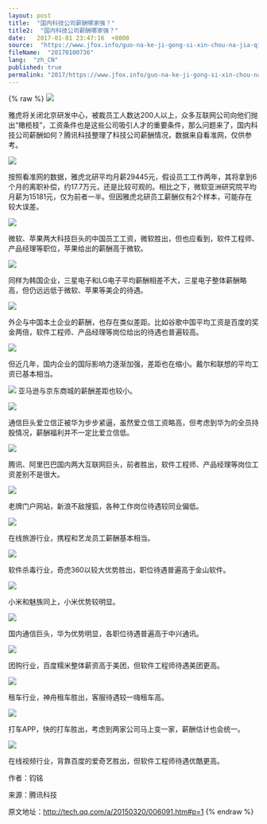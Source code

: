 ```yaml
---
layout: post
title:  "国内科技公司薪酬哪家强？"
title2:  "国内科技公司薪酬哪家强？"
date:   2017-01-01 23:47:16  +0800
source:  "https://www.jfox.info/guo-na-ke-ji-gong-si-xin-chou-na-jia-qiang.html"
fileName:  "20170100736"
lang:  "zh_CN"
published: true
permalink: "2017/https://www.jfox.info/guo-na-ke-ji-gong-si-xin-chou-na-jia-qiang.html"
---
```

{% raw %}
![](6dd46ab.jpg)

雅虎将关闭北京研发中心，被裁员工人数达200人以上，众多互联网公司向他们抛出“橄榄枝”，工资条件也是这些公司吸引人才的重要条件，那么问题来了，国内科技公司薪酬如何？腾讯科技整理了科技公司薪酬情况，数据来自看准网，仅供参考。

![](4e02a2c.png)

按照看准网的数据，雅虎北研平均月薪29445元，假设员工工作两年，其将拿到6个月的离职补偿，约17.7万元，还是比较可观的。相比之下，微软亚洲研究院平均月薪为15181元，仅为前者一半。但因雅虎北研员工薪酬仅有2个样本，可能存在较大误差。

![](cc7f2d2.png)

微软、苹果两大科技巨头的中国员工工资，微软胜出，但也应看到，软件工程师、产品经理等职位，苹果给出的薪酬高于微软。

![](a0ce8e5.png)

同样为韩国企业，三星电子和LG电子平均薪酬相差不大，三星电子整体薪酬略高，但仍远远低于微软、苹果等美企的待遇。

![](b2088f9.png)

外企与中国本土企业的薪酬，也存在类似差距。比如谷歌中国平均工资是百度的奖金两倍，软件工程师、产品经理等岗位给出的待遇也普遍较高。

![](0d40c5d.png)

但近几年，国内企业的国际影响力逐渐加强，差距也在缩小。戴尔和联想的平均工资已基本相当。

![](c83bc37.png)
亚马逊与京东商城的薪酬差距也较小。

![](7705621.png)

通信巨头爱立信正被华为步步紧逼，虽然爱立信工资略高，但考虑到华为的全员持股情况，薪酬福利并不一定比爱立信低。

![](9b23d67.png)

腾讯、阿里巴巴国内两大互联网巨头，前者胜出，软件工程师、产品经理等岗位工资差别不是很大。

![](9d60b9f.png)

老牌门户网站，新浪不敌搜狐，各种工作岗位待遇较同业偏低。

![](2bbba86.png)

在线旅游行业，携程和艺龙员工薪酬基本相当。

![](27b1227.png)

软件杀毒行业，奇虎360以较大优势胜出，职位待遇普遍高于金山软件。

![](3e95762.png)

小米和魅族同上，小米优势较明显。

![](9096fe4.png)

国内通信巨头，华为优势明显，各职位待遇普遍高于中兴通讯。

![](753eb7f.png)

团购行业，百度糯米整体薪资高于美团，但软件工程师待遇美团更高。

![](2d53510.png)

租车行业，神舟租车胜出，客服待遇较一嗨租车高。

![](a3725e8.png)

打车APP，快的打车胜出，考虑到两家公司马上变一家，薪酬估计也会统一。

![](f576331.png)

在线视频行业，背靠百度的爱奇艺胜出，但软件工程师待遇优酷更高。

作者：钧铭

来源：腾讯科技

原文地址：http://tech.qq.com/a/20150320/006091.htm#p=1
{% endraw %}